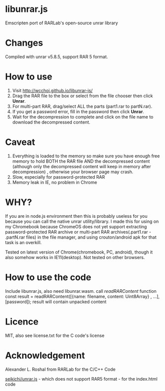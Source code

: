 libunrar.js
===========

Emscripten port of RARLab's open-source unrar library

# Changes
Compiled with unrar v5.8.5, support RAR 5 format.

# How to use
1. Visit http://wcchoi.github.io/libunrar-js/
2. Drag the RAR file to the box or select from the file chooser then click **Unrar**. 
3. For multi-part RAR, drag/select ALL the parts (part1.rar to partN.rar). 
4. If you get a password error, fill in the password then click **Unrar**. 
5. Wait for the decompression to complete and click on the file name to download the decompressed content.

# Caveat
1. Everything is loaded to the memory so make sure you have enough free memory to hold BOTH the RAR file AND the decompressed content (although only the decompressed content will keep in memory after decompression) , otherwise your browser page may crash.
2. Slow, especially for password-protected RAR
3. Memory leak in IE, no problem in Chrome

# WHY?
If you are in node.js environment then this is probably useless for you because you can call the native unrar utility/library. I made this for using on my Chromebook because ChromeOS does not yet support extracting password-protected RAR archive or multi-part RAR archives(.part1.rar - .partN.rar files) in the file manager, and using crouton/android apk for that task is an overkill.

Tested on latest version of Chrome(chromebook, PC, android), though it also somehow works in IE11(desktop). Not tested on other browsers.

# How to use the code
Include libunrar.js, also need libunrar.wasm.
call *readRARContent* function
const result = readRARContent([{name: filename, content: Uint8Array} , ...], [password]);
result will contain unpacked content

# Licence
MIT, also see license.txt for the C code's license

# Acknowledgement
Alexander L. Roshal from RARLab for the C/C++ Code

[seikichi/unrar.js](https://github.com/seikichi/unrar.js) - which does not support RAR5 format - for the index.html code
